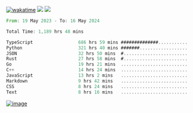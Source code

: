 [![wakatime](https://wakatime.com/badge/user/00eead22-fb14-4dd0-ab8a-3625cafbd50d.svg)](https://wakatime.com/@00eead22-fb14-4dd0-ab8a-3625cafbd50d)
![](https://komarev.com/ghpvc/?username=flatypus)
![](https://pixel.flatypus.me/flatypus?type=tracker)
<!--START_SECTION:waka-->

```rust
From: 19 May 2023 - To: 16 May 2024

Total Time: 1,189 hrs 48 mins

TypeScript                 686 hrs 59 mins ##############...........   57.51 %
Python                     321 hrs 40 mins #######..................   26.93 %
JSON                       32 hrs 50 mins  #........................   02.75 %
Rust                       27 hrs 58 mins  #........................   02.34 %
Go                         19 hrs 21 mins  .........................   01.62 %
C++                        14 hrs 24 mins  .........................   01.21 %
JavaScript                 13 hrs 2 mins   .........................   01.09 %
Markdown                   9 hrs 42 mins   .........................   00.81 %
CSS                        8 hrs 24 mins   .........................   00.70 %
Text                       8 hrs 16 mins   .........................   00.69 %
```

<!--END_SECTION:waka-->
[<img alt="image" src="https://github.com/flatypus/flatypus/assets/68029599/0a302dc1-501c-43a0-ae8d-37ec4817f3bd">](https://flatypus.me)


